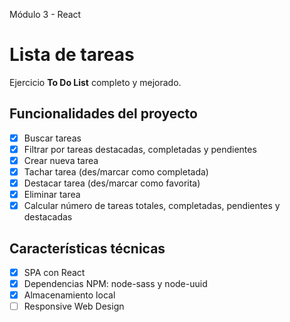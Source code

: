 Módulo 3 - React

# Lista de tareas

Ejercicio **To Do List** completo y mejorado.

## Funcionalidades del proyecto

- [x] Buscar tareas
- [x] Filtrar por tareas destacadas, completadas y pendientes
- [x] Crear nueva tarea
- [x] Tachar tarea (des/marcar como completada)
- [x] Destacar tarea (des/marcar como favorita)
- [x] Eliminar tarea
- [x] Calcular número de tareas totales, completadas, pendientes y destacadas

## Características técnicas

- [x] SPA con React
- [x] Dependencias NPM: node-sass y node-uuid
- [x] Almacenamiento local
- [ ] Responsive Web Design
